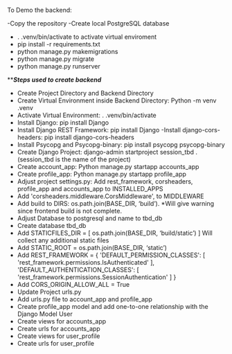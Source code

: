 
To Demo the backend:

-Copy the repository
-Create local PostgreSQL database
- . .venv/bin/activate      to activate virtual enviroment
- pip install -r requirements.txt
- python manage.py makemigrations
- python manage.py migrate
- python manage.py runserver





***********Steps used to create backend*********
- Create Project Directory and Backend Directory
- Create Virtual Environment inside Backend Directory:
	Python -m venv .venv
- Activate Virtual Environment:
	. .venv/bin/activate
- Install Django:
	pip install Django
- Install Django REST Framework:
pip install Django -Install django-cors-headers:
	pip install django-cors-headers
- Install Psycopg and Psycopg-binary:
	pip install psycopg psycopg-binary
- Create Django Project:
	django-admin startproject session_tbd .       (session_tbd is the name of the project)
- Create account_app:
	Python manage.py startapp accounts_app
- Create profile_app:
	Python manage.py startapp profile_app
- Adjust project settings.py:
Add rest_framework, corsheaders, profile_app and accounts_app to INSTALLED_APPS
- Add 'corsheaders.middleware.CorsMiddleware', to MIDDLEWARE
- Add build to DIRS:
	os.path.join(BASE_DIR, ‘build’). 
	*Will give warning since frontend build is not complete.
- Adjust Database to postgresql and name to tbd_db
- Create database tbd_db
- Add STATICFILES_DIR = [ os.path.join(BASE_DIR, ‘build/static’) ]
	Will collect any additional static files
- Add STATIC_ROOT = os.path.join(BASE_DIR, ‘static’)
- Add 	REST_FRAMEWORK = {
    'DEFAULT_PERMISSION_CLASSES': [
        'rest_framework.permissions.IsAuthenticated'
    ],
    'DEFAULT_AUTHENTICATION_CLASSES': [
        'rest_framework.permissions.SessionAuthentication'
    ]
}
- Add CORS_ORIGIN_ALLOW_ALL = True
- Update Project urls.py
- Add urls.py file to account_app and profile_app
- Create profile_app model and add one-to-one relationship with the Django Model User
- Create views for accounts_app
- Create urls for accounts_app
- Create views for user_profile
- Create urls for user_profile

